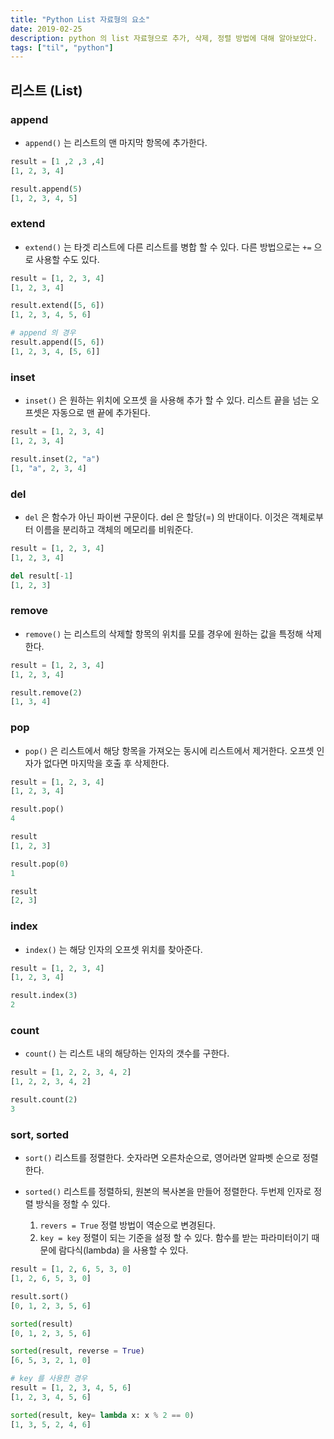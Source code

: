 ```yaml
---
title: "Python List 자료형의 요소"
date: 2019-02-25
description: python 의 list 자료형으로 추가, 삭제, 정렬 방법에 대해 알아보았다.
tags: ["til", "python"]
---
```


## 리스트 (List)

### append

- `append()` 는 리스트의 맨 마지막 항목에 추가한다.

```python
result = [1 ,2 ,3 ,4]
[1, 2, 3, 4]

result.append(5)
[1, 2, 3, 4, 5]
```

### extend

- `extend()` 는 타겟 리스트에 다른 리스트를 병합 할 수 있다. 다른 방법으로는 `+=` 으로 사용할 수도 있다.

```python
result = [1, 2, 3, 4]
[1, 2, 3, 4]

result.extend([5, 6])
[1, 2, 3, 4, 5, 6]

# append 의 경우
result.append([5, 6])
[1, 2, 3, 4, [5, 6]]
```

### inset

- `inset()` 은 원하는 위치에 오프셋 을 사용해 추가 할 수 있다. 리스트 끝을 넘는 오프셋은 자동으로 맨 끝에 추가된다.

```python
result = [1, 2, 3, 4]
[1, 2, 3, 4]

result.inset(2, "a")
[1, "a", 2, 3, 4]
```

### del

- `del` 은 함수가 아닌 파이썬 구문이다. del 은 할당(=) 의 반대이다. 이것은 객체로부터 이름을 분리하고 객체의 메모리를 비워준다.

```python
result = [1, 2, 3, 4]
[1, 2, 3, 4]

del result[-1]
[1, 2, 3]
```

### remove

- `remove()` 는 리스트의 삭제할 항목의 위치를 모를 경우에 원하는 값을 특정해 삭제한다.

```python
result = [1, 2, 3, 4]
[1, 2, 3, 4]

result.remove(2)
[1, 3, 4]
```

### pop

- `pop()` 은 리스트에서 해당 항목을 가져오는 동시에 리스트에서 제거한다. 오프셋 인자가 없다면 마지막을 호출 후 삭제한다.

```python
result = [1, 2, 3, 4]
[1, 2, 3, 4]

result.pop()
4

result
[1, 2, 3]

result.pop(0)
1

result
[2, 3]
```

### index

- `index()` 는 해당 인자의 오프셋 위치를 찾아준다.

```python
result = [1, 2, 3, 4]
[1, 2, 3, 4]

result.index(3)
2
```

### count

- `count()` 는 리스트 내의 해당하는 인자의 갯수를 구한다.

```python
result = [1, 2, 2, 3, 4, 2]
[1, 2, 2, 3, 4, 2]

result.count(2)
3
```

### sort, sorted

- `sort()` 리스트를 정렬한다. 숫자라면 오른차순으로, 영어라면 알파벳 순으로 정렬한다.

- `sorted()` 리스트를 정렬하되, 원본의 복사본을 만들어 정렬한다. 두번제 인자로 정렬 방식을 정할 수 있다.
  1. `revers = True` 정렬 방법이 역순으로 변경된다.
  2. `key = key` 정렬이 되는 기준을 설정 할 수 있다. 함수를 받는 파라미터이기 때문에 람다식(lambda) 을 사용할 수 있다.

```python
result = [1, 2, 6, 5, 3, 0]
[1, 2, 6, 5, 3, 0]

result.sort()
[0, 1, 2, 3, 5, 6]

sorted(result)
[0, 1, 2, 3, 5, 6]

sorted(result, reverse = True)
[6, 5, 3, 2, 1, 0]

# key 를 사용한 경우
result = [1, 2, 3, 4, 5, 6]
[1, 2, 3, 4, 5, 6]

sorted(result, key= lambda x: x % 2 == 0)
[1, 3, 5, 2, 4, 6]
```
